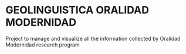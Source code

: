 # GEOLINGUISTICA ORALIDAD MODERNIDAD

Project to manage and visualize all the information collected by Oralidad Modernidad research program